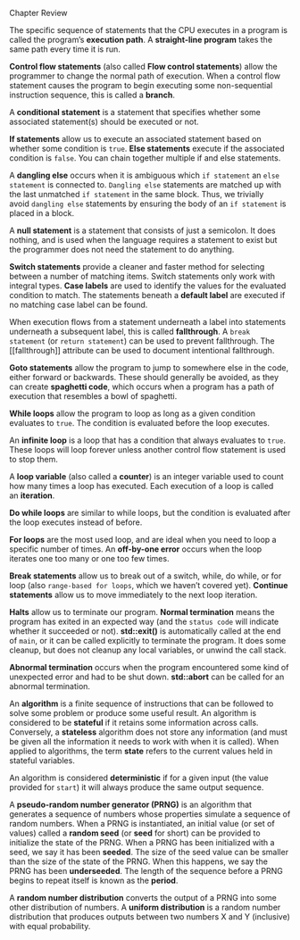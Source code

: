 
Chapter Review

The specific sequence of statements that the CPU executes in a program is called the program’s **execution path**. A **straight-line program** takes the same path every time it is run.

**Control flow statements** (also called **Flow control statements**) allow the programmer to change the normal path of execution. When a control flow statement causes the program to begin executing some non-sequential instruction sequence, this is called a **branch**.

A **conditional statement** is a statement that specifies whether some associated statement(s) should be executed or not.

**If statements** allow us to execute an associated statement based on whether some condition is `true`. **Else statements** execute if the associated condition is `false`. You can chain together multiple if and else statements.

A **dangling else** occurs when it is ambiguous which `if statement` an `else statement` is connected to. `Dangling else` statements are matched up with the last unmatched `if statement` in the same block. Thus, we trivially avoid `dangling else` statements by ensuring the body of an `if statement` is placed in a block.

A **null statement** is a statement that consists of just a semicolon. It does nothing, and is used when the language requires a statement to exist but the programmer does not need the statement to do anything.

**Switch statements** provide a cleaner and faster method for selecting between a number of matching items. Switch statements only work with integral types. **Case labels** are used to identify the values for the evaluated condition to match. The statements beneath a **default label** are executed if no matching case label can be found.

When execution flows from a statement underneath a label into statements underneath a subsequent label, this is called **fallthrough**. A `break statement` (or `return statement`) can be used to prevent fallthrough. The [[fallthrough]] attribute can be used to document intentional fallthrough.

**Goto statements** allow the program to jump to somewhere else in the code, either forward or backwards. These should generally be avoided, as they can create **spaghetti code**, which occurs when a program has a path of execution that resembles a bowl of spaghetti.

**While loops** allow the program to loop as long as a given condition evaluates to `true`. The condition is evaluated before the loop executes.

An **infinite loop** is a loop that has a condition that always evaluates to `true`. These loops will loop forever unless another control flow statement is used to stop them.

A **loop variable** (also called a **counter**) is an integer variable used to count how many times a loop has executed. Each execution of a loop is called an **iteration**.

**Do while loops** are similar to while loops, but the condition is evaluated after the loop executes instead of before.

**For loops** are the most used loop, and are ideal when you need to loop a specific number of times. An **off-by-one error** occurs when the loop iterates one too many or one too few times.

**Break statements** allow us to break out of a switch, while, do while, or for loop (also `range-based for loops`, which we haven’t covered yet). **Continue statements** allow us to move immediately to the next loop iteration.

**Halts** allow us to terminate our program. **Normal termination** means the program has exited in an expected way (and the `status code` will indicate whether it succeeded or not). **std::exit()** is automatically called at the end of `main`, or it can be called explicitly to terminate the program. It does some cleanup, but does not cleanup any local variables, or unwind the call stack.

**Abnormal termination** occurs when the program encountered some kind of unexpected error and had to be shut down. **std::abort** can be called for an abnormal termination.

An **algorithm** is a finite sequence of instructions that can be followed to solve some problem or produce some useful result. An algorithm is considered to be **stateful** if it retains some information across calls. Conversely, a **stateless** algorithm does not store any information (and must be given all the information it needs to work with when it is called). When applied to algorithms, the term **state** refers to the current values held in stateful variables.

An algorithm is considered **deterministic** if for a given input (the value provided for `start`) it will always produce the same output sequence.

A **pseudo-random number generator (PRNG)** is an algorithm that generates a sequence of numbers whose properties simulate a sequence of random numbers. When a PRNG is instantiated, an initial value (or set of values) called a **random seed** (or **seed** for short) can be provided to initialize the state of the PRNG. When a PRNG has been initialized with a seed, we say it has been **seeded**. The size of the seed value can be smaller than the size of the state of the PRNG. When this happens, we say the PRNG has been **underseeded**. The length of the sequence before a PRNG begins to repeat itself is known as the **period**.

A **random number distribution** converts the output of a PRNG into some other distribution of numbers. A **uniform distribution** is a random number distribution that produces outputs between two numbers X and Y (inclusive) with equal probability.



